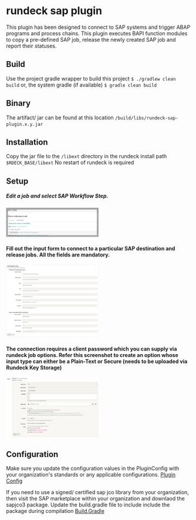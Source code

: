 # rundeck sap plugin

This plugin has been designed to connect to SAP systems and trigger ABAP programs and process chains. This plugin executes BAPI function modules to copy a pre-defined SAP job, release the newly created SAP job and report their statuses.

## Build
Use the project gradle wrapper to build this project
`$ ./gradlew clean build`
or, the system gradle (if available)
`$ gradle clean build`

## Binary
The artifact/ jar can be found at this location
`/build/libs/rundeck-sap-plugin.x.y.jar`

## Installation
Copy the jar file to the `/libext` directory in the rundeck install path
`$RDECK_BASE/libext`
No restart of rundeck is required

## Setup

##### Edit a job and select SAP Workflow Step.

<img src="src/main/resources/rundeck-sap-workflow-step.png" style="width:50%;">


#### Fill out the input form to connect to a particular SAP destination and release jobs. All the fields are mandatory.

<img src="src/main/resources/rundeck-sap-plugin-step.png" style="width:50%;">


#### The connection requires a client password which you can supply via rundeck job options. Refer this screenshot to create an option whose input type can either be a Plain-Text or Secure (needs to be uploaded via Rundeck Key Storage)
 
<img src="src/main/resources/rundeck-options.png" style="width:50%;">


## Configuration

Make sure you update the configuration values in the PluginConfig with your organization's standards or any applicable configurations.
<a href="src/main/java/org/rundeck/plugins/configurations/PluginConfig.java">Plugin Config</a>

If you need to use a signed/ certified sap jco library from your organization, then visit the SAP marketplace within your organization and downlaod the sapjco3 package. Update the build.gradle file to include include the package during compilation
<a href="build.gradle">Build.Gradle</a> 
